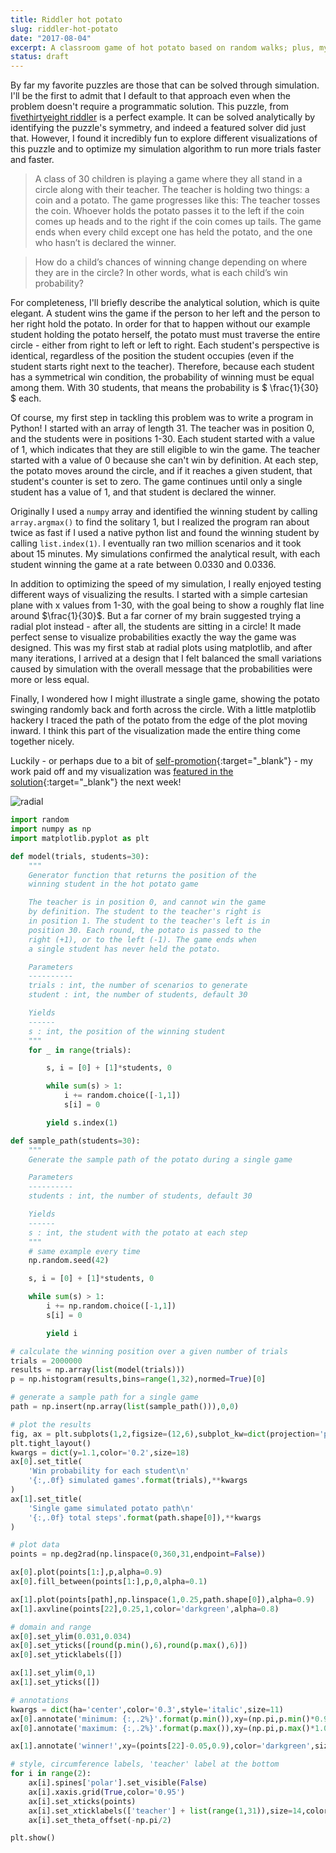 ```yaml
---
title: Riddler hot potato
slug: riddler-hot-potato
date: "2017-08-04"
excerpt: A classroom game of hot potato based on random walks; plus, my first recognition on fivethirtyeight as a solver - my chart explaining a non-intuitive puzzle result was featured in the solutions!
status: draft
---
```


By far my favorite puzzles are those that can be solved through simulation. I'll be the first to admit that I default to that approach even when the problem doesn't require a programmatic solution. This puzzle, from <a href="https://fivethirtyeight.com/features/is-this-bathroom-occupied/">fivethirtyeight riddler</a> is a perfect example. It can be solved analytically by identifying the puzzle's symmetry, and indeed a featured solver did just that. However, I found it incredibly fun to explore different visualizations of this puzzle and to optimize my simulation algorithm to run more trials faster and faster.

> A class of 30 children is playing a game where they all stand in a circle along with their teacher. The teacher is holding two things: a coin and a potato. The game progresses like this: The teacher tosses the coin. Whoever holds the potato passes it to the left if the coin comes up heads and to the right if the coin comes up tails. The game ends when every child except one has held the potato, and the one who hasn’t is declared the winner.

> How do a child’s chances of winning change depending on where they are in the circle? In other words, what is each child’s win probability?

For completeness, I'll briefly describe the analytical solution, which is quite elegant. A student wins the game if the person to her left and the person to her right hold the potato. In order for that to happen without our example student holding the potato herself, the potato must must traverse the entire circle - either from right to left or left to right. Each student's perspective is identical, regardless of the position the student occupies (even if the student starts right next to the teacher). Therefore, because each student has a symmetrical win condition, the probability of winning must be equal among them. With 30 students, that means the probability is $ \frac{1}{30} $ each.

Of course, my first step in tackling this problem was to write a program in Python! I started with an array of length 31. The teacher was in position 0, and the students were in positions 1-30. Each student started with a value of 1, which indicates that they are still eligible to win the game. The teacher started with a value of 0 because she can't win by definition. At each step, the potato moves around the circle, and if it reaches a given student, that student's counter is set to zero. The game continues until only a single student has a value of 1, and that student is declared the winner.

Originally I used a `numpy` array and identified the winning student by calling `array.argmax()` to find the solitary 1, but I realized the program ran about twice as fast if I used a native python list and found the winning student by calling `list.index(1)`. I eventually ran two million scenarios and it took about 15 minutes. My simulations confirmed the analytical result, with each student winning the game at a rate between 0.0330 and 0.0336.

In addition to optimizing the speed of my simulation, I really enjoyed testing different ways of visualizing the results. I started with a simple cartesian plane with x values from 1-30, with the goal being to show a roughly flat line around $\frac{1}{30}$. But a far corner of my brain suggested trying a radial plot instead - after all, the students are sitting in a circle! It made perfect sense to visualize probabilities exactly the way the game was designed. This was my first stab at radial plots using matplotlib, and after many iterations, I arrived at a design that I felt balanced the small variations caused by simulation with the overall message that the probabilities were more or less equal.

Finally, I wondered how I might illustrate a single game, showing the potato swinging randomly back and forth across the circle. With a little matplotlib hackery I traced the path of the potato from the edge of the plot moving inward. I think this part of the visualization made the entire thing come together nicely.

Luckily - or perhaps due to a bit of [self-promotion](https://twitter.com/ashjasont/status/894411668465131520){:target="\_blank"} - my work paid off and my visualization was [featured in the solution](https://fivethirtyeight.com/features/can-you-plug-the-white-house-leak/){:target="\_blank"} the next week!

<img class="img-fluid mx-auto d-block" alt="radial" src="../images/20170804-riddler.png">

```python
import random
import numpy as np
import matplotlib.pyplot as plt

def model(trials, students=30):
    """
    Generator function that returns the position of the
    winning student in the hot potato game

    The teacher is in position 0, and cannot win the game
    by definition. The student to the teacher's right is
    in position 1. The student to the teacher's left is in
    position 30. Each round, the potato is passed to the
    right (+1), or to the left (-1). The game ends when
    a single student has never held the potato.

    Parameters
    ----------
    trials : int, the number of scenarios to generate
    student : int, the number of students, default 30

    Yields
    ------
    s : int, the position of the winning student
    """
    for _ in range(trials):

        s, i = [0] + [1]*students, 0

        while sum(s) > 1:
            i += random.choice([-1,1])
            s[i] = 0

        yield s.index(1)

def sample_path(students=30):
    """
    Generate the sample path of the potato during a single game

    Parameters
    ----------
    students : int, the number of students, default 30

    Yields
    ------
    s : int, the student with the potato at each step
    """
    # same example every time
    np.random.seed(42)

    s, i = [0] + [1]*students, 0

    while sum(s) > 1:
        i += np.random.choice([-1,1])
        s[i] = 0

        yield i

# calculate the winning position over a given number of trials
trials = 2000000
results = np.array(list(model(trials)))
p = np.histogram(results,bins=range(1,32),normed=True)[0]

# generate a sample path for a single game
path = np.insert(np.array(list(sample_path())),0,0)

# plot the results
fig, ax = plt.subplots(1,2,figsize=(12,6),subplot_kw=dict(projection='polar'))
plt.tight_layout()
kwargs = dict(y=1.1,color='0.2',size=18)
ax[0].set_title(
    'Win probability for each student\n'
    '{:,.0f} simulated games'.format(trials),**kwargs
)
ax[1].set_title(
    'Single game simulated potato path\n'
    '{:,.0f} total steps'.format(path.shape[0]),**kwargs
)

# plot data
points = np.deg2rad(np.linspace(0,360,31,endpoint=False))

ax[0].plot(points[1:],p,alpha=0.9)
ax[0].fill_between(points[1:],p,0,alpha=0.1)

ax[1].plot(points[path],np.linspace(1,0.25,path.shape[0]),alpha=0.9)
ax[1].axvline(points[22],0.25,1,color='darkgreen',alpha=0.8)

# domain and range
ax[0].set_ylim(0.031,0.034)
ax[0].set_yticks([round(p.min(),6),round(p.max(),6)])
ax[0].set_yticklabels([])

ax[1].set_ylim(0,1)
ax[1].set_yticks([])

# annotations
kwargs = dict(ha='center',color='0.3',style='italic',size=11)
ax[0].annotate('minimum: {:,.2%}'.format(p.min()),xy=(np.pi,p.min()*0.99),**kwargs)
ax[0].annotate('maximum: {:,.2%}'.format(p.max()),xy=(np.pi,p.max()*1.003),**kwargs)

ax[1].annotate('winner!',xy=(points[22]-0.05,0.9),color='darkgreen',size=14,alpha=0.8)

# style, circumference labels, 'teacher' label at the bottom
for i in range(2):
    ax[i].spines['polar'].set_visible(False)
    ax[i].xaxis.grid(True,color='0.95')
    ax[i].set_xticks(points)
    ax[i].set_xticklabels(['teacher'] + list(range(1,31)),size=14,color='0.4')
    ax[i].set_theta_offset(-np.pi/2)

plt.show()
```
